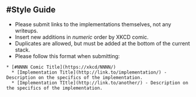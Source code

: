 #Style Guide
------
* Please submit links to the implementations themselves, not any writeups. 
* Insert new additions in *numeric* order by XKCD comic.
* Duplicates are allowed, but must be added at the bottom of the current stack.
* Please follow this format when submitting:
```
* [#NNNN Comic Title](https://xkcd/NNNN/)
  * [Implementation Title](http://link.to/implementation/) - Description on the specifics of the implementation.
  * [Implementation TItle](http://link.to/another/) - Description on the specifics of the implementation.
```

